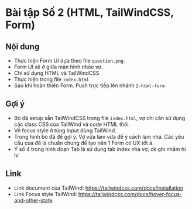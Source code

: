 # Bài tập Số 2 (HTML, TailWindCSS, Form)

## Nội dung

- Thực hiện Form UI dựa theo file `question.png`.
- Form UI sẽ ở giữa màn hình nhóe vợ.
- Chỉ sử dụng HTML và TailWindCSS
- Thực hiện trong file `index.html`
- Sau khi hoàn thiện Form. Push trực tiếp lên nhánh `2-html-form`

## Gợi ý

- Bò đã setup sẵn TailWindCSS trong file `index.html`, vợ chỉ cần sử dụng các class CSS của TailWind và code HTML thôi.
- Về focus style ở tùng input dùng TailWind.
- Trong hình bò đã để gợi ý. Vợ vừa làm vừa để ý cách làm nhá. Các yêu cầu của đề là chuẩn chung để tạo nên 1 Form có UX tốt á.
- Ý số 4 trong hình đoạn Tab là sử dụng tab index nha vợ, ck ghi nhầm hí hí

## Link

- Link document của TailWind: https://tailwindcss.com/docs/installation
- Link Focus style TailWind: https://tailwindcss.com/docs/hover-focus-and-other-state
